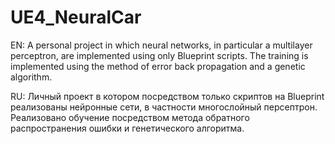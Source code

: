 # UE4_NeuralCar
EN:
A personal project in which neural networks, in particular a multilayer perceptron, are implemented using only Blueprint scripts. The training is implemented using the method of error back propagation and a genetic algorithm.


RU:
Личный проект в котором посредством только скриптов на Blueprint реализованы нейронные сети, в частности многослойный персептрон. Реализовано обучение посредством метода обратного распространения ошибки и генетического алгоритма. 
